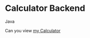 # Calculator Backend
Java

Can you view [my Calculator](https://vhatislove.github.io/cslculator-1/)

